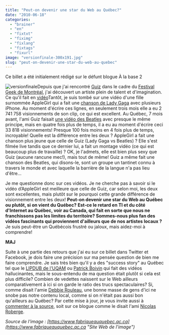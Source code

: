 ```yaml
---
title: "Peut-on devenir une star du Web au Québec?"
date: "2010-06-18"
categories: 
  - "brainer"
  - "en"
  - "fixtxt"
  - "fiximg"
  - "fixlang"
  - "fixtags"
  - "fixurl"
image: "versionfinale-300x191.jpg"
slug: "peut-on-devenir-une-star-du-web-au-quebec"
---
```


Ce billet a été initialement rédigé sur le défunt blogue À la base 2

![](images/versionfinale-300x191.jpg "versionfinale")Depuis que j'ai rencontré [Guiz](https://guiz.ca/ "Site Web de Guiz") dans le cadre du [Festival Geek de Montréal](https://geekfestmtl.com/ "Site Web du Festival Geek de Montréal"), j'ai découvert un artiste plein de talent et d'imagination. Ce qu'il fait en [vidéo](https://www.youtube.com/user/guizdp "Chaîne Youtube de Guiz")Tantôt, je suis tombé sur une vidéo d'une fille surnommée AppleGirl qui a fait une [chanson de Lady Gaga](https://www.youtube.com/watch?v=nzh2UygPwDU "Vidéo de la chanson de AppleGirl") avec plusieurs iPhone. Au moment d'écrire ces lignes, en seulement trois mois elle a eu 2 741 758 visionnements de son clip, ce qui est excellent. Au Québec, 7 mois avant, l'ami Guiz faisait [une vidéo des Beatles](https://www.youtube.com/watch?v=Da6YkE2V0yA "Vidéo des Beatles de Guiz") avec presque le même principe, mais en quatre fois plus de temps, il a eu au moment d'écrire ceci 33 818 visionnements! Presque 100 fois moins en 4 fois plus de temps, incroyable! Quelle est la différence entre les deux ? AppleGirl a fait une chanson plus jeune que celle de Guiz (Lady Gaga vs Beatles) ? Elle s'est filmée live tandis que ce dernier lui, a fait un montage vidéo (ce qui est beaucoup plus de travaille) ? OK, je l'admets, elle est bien plus sexy que Guiz (aucune rancune mec!), mais tout de même! Guiz a même fait une chanson des Beatles, qui disons-le, sont un groupe un tantinet connu à travers le monde et avec laquelle la barrière de la langue n'a pas lieu d'être...

Je me questionne donc sur ces vidéos. Je ne cherche pas à savoir si le vidéo d’AppleGirl est meilleure que celle de Guiz, car selon moi, les deux sont excellentes, mais plutôt sur le pourquoi cette grande différence de visionnement entre les deux! **Peut-on devenir une star du Web au Québec ou plutôt, si on vient du Québec?** **Est-ce le retard en TI et du côté d'Internet au Québec, voir au Canada, qui fait en sorte que nous ne franchissons pas les limites du territoire? Sommes-nous plus fan des vidéos fascinants qui proviennent d'ailleurs que de nos artistes locaux ?** Je suis peut-être un Québécois frustré ou jaloux, mais aidez-moi à comprendre!

**MAJ**

Suite à une partie des retours que j'ai eu sur ce billet dans Twitter et Facebook, je dois faire une précision sur ma pensée question de bien me faire comprendre. Je sais très bien qu'il y a des "success story" au Québec tel que le [LIPDUB de l'UQAM](https://www.youtube.com/watch?v=-zcOFN_VBVo "Vidéo du LIPDUB de l'UQAM") ou [Patrick Boivin](https://www.youtube.com/user/PatrickBoivin "Chaîne Youtube de Patrick Boivin") qui fait des vidéos hallucinantes, mais le sous-entendu de ma question était plutôt si cela est plus difficile? Combien de vedettes naissent sur le Web ailleurs comparativement à ici si on garde le ratio des trucs spectaculaires? Si, comme disait l'amie [Debbie Rouleau](https://sekhmetdesign.thegeekcartel.com/blogue/ "Blogue de Debbie Rouleau"), une bonne masse de gens d'ici ne snobe pas notre contenu local, comme si on n'était pas aussi bon qu'ailleurs au Québec? Par cette mise à jour, je vous invite aussi à [commenter à la source](https://www.ovologic.com/2009/11/07/mieux-vaut-commenter-a-la-source/ "Billet de Nicolas Roberge"), soit sur ce blogue comme le disait l'ami [Nicolas Roberge](https://www.ovologic.com/ "Blogue de Nicolas Roberge").

_Source de l'image : [https://www.fabriqueauquebec.qc.ca](https://www.fabriqueauquebec.qc.ca "Site Web de l'image")_
